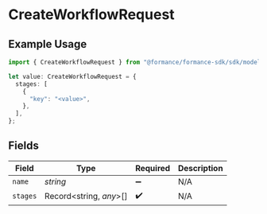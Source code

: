 # CreateWorkflowRequest

## Example Usage

```typescript
import { CreateWorkflowRequest } from "@formance/formance-sdk/sdk/models/shared";

let value: CreateWorkflowRequest = {
  stages: [
    {
      "key": "<value>",
    },
  ],
};
```

## Fields

| Field                   | Type                    | Required                | Description             |
| ----------------------- | ----------------------- | ----------------------- | ----------------------- |
| `name`                  | *string*                | :heavy_minus_sign:      | N/A                     |
| `stages`                | Record<string, *any*>[] | :heavy_check_mark:      | N/A                     |